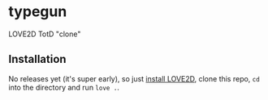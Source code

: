 # typegun
LOVE2D TotD "clone"

## Installation
No releases yet (it's super early), so just [install LOVE2D](https://www.love2d.org/), clone this repo, `cd` into the directory and run `love .`.
